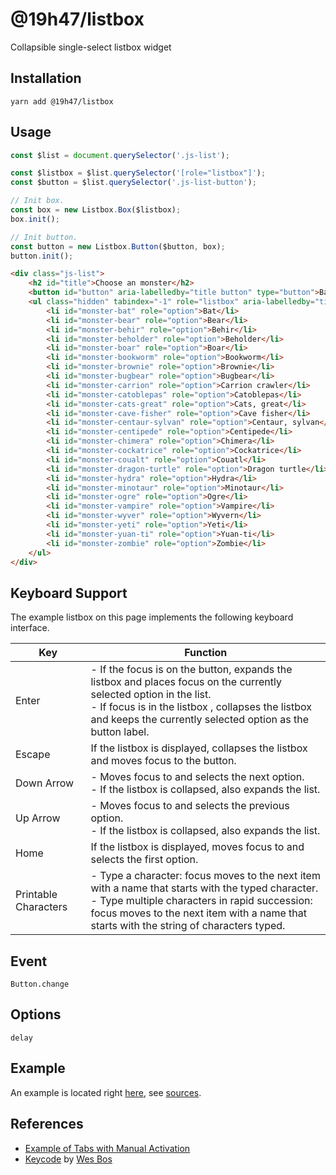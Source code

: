 # @19h47/listbox

Collapsible single-select listbox widget

## Installation

```
yarn add @19h47/listbox
```

## Usage

```javascript
const $list = document.querySelector('.js-list');

const $listbox = $list.querySelector('[role="listbox"]');
const $button = $list.querySelector('.js-list-button');

// Init box.
const box = new Listbox.Box($listbox);
box.init();

// Init button.
const button = new Listbox.Button($button, box);
button.init();
```

```html
<div class="js-list">
	<h2 id="title">Choose an monster</h2>
	<button id="button" aria-labelledby="title button" type="button">Bat</button>
	<ul class="hidden" tabindex="-1" role="listbox" aria-labelledby="title">
		<li id="monster-bat" role="option">Bat</li>
		<li id="monster-bear" role="option">Bear</li>
		<li id="monster-behir" role="option">Behir</li>
		<li id="monster-beholder" role="option">Beholder</li>
		<li id="monster-boar" role="option">Boar</li>
		<li id="monster-bookworm" role="option">Bookworm</li>
		<li id="monster-brownie" role="option">Brownie</li>
		<li id="monster-bugbear" role="option">Bugbear</li>
		<li id="monster-carrion" role="option">Carrion crawler</li>
		<li id="monster-catoblepas" role="option">Catoblepas</li>
		<li id="monster-cats-great" role="option">Cats, great</li>
		<li id="monster-cave-fisher" role="option">Cave fisher</li>
		<li id="monster-centaur-sylvan" role="option">Centaur, sylvan</li>
		<li id="monster-centipede" role="option">Centipede</li>
		<li id="monster-chimera" role="option">Chimera</li>
		<li id="monster-cockatrice" role="option">Cockatrice</li>
		<li id="monster-coualt" role="option">Couatl</li>
		<li id="monster-dragon-turtle" role="option">Dragon turtle</li>
		<li id="monster-hydra" role="option">Hydra</li>
		<li id="monster-minotaur" role="option">Minotaur</li>
		<li id="monster-ogre" role="option">Ogre</li>
		<li id="monster-vampire" role="option">Vampire</li>
		<li id="monster-wyver" role="option">Wyvern</li>
		<li id="monster-yeti" role="option">Yeti</li>
		<li id="monster-yuan-ti" role="option">Yuan-ti</li>
		<li id="monster-zombie" role="option">Zombie</li>
	</ul>
</div>
```

## Keyboard Support

The example listbox on this page implements the following keyboard interface.

| Key                  | Function                                                                                                                                                                                                                                        |
| -------------------- | ----------------------------------------------------------------------------------------------------------------------------------------------------------------------------------------------------------------------------------------------- |
| Enter                | - If the focus is on the button, expands the listbox and places focus on the currently selected option in the list.<br>- If focus is in the listbox , collapses the listbox and keeps the currently selected option as the button label.        |
| Escape               | If the listbox is displayed, collapses the listbox and moves focus to the button.                                                                                                                                                               |
| Down Arrow           | - Moves focus to and selects the next option.<br>- If the listbox is collapsed, also expands the list.                                                                                                                                          |
| Up Arrow             | - Moves focus to and selects the previous option.<br>- If the listbox is collapsed, also expands the list.                                                                                                                                      |
| Home                 | If the listbox is displayed, moves focus to and selects the first option.                                                                                                                                                                       |
| Printable Characters | - Type a character: focus moves to the next item with a name that starts with the typed character.<br>- Type multiple characters in rapid succession: focus moves to the next item with a name that starts with the string of characters typed. |

## Event

```
Button.change
```

## Options

```
delay
```

## Example

An example is located right [here](https://19h47.github.io/19h47-list/), see [sources](/docs/index.html).

## References

-   [Example of Tabs with Manual Activation](https://www.w3.org/TR/wai-aria-practices-1.1/examples/listbox/listbox-collapsible.html)
-   [Keycode](https://keycode.info/) by [Wes Bos](https://wesbos.com/)
